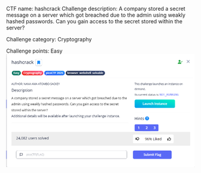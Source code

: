 CTF name: hashcrack
Challenge description:
A company stored a secret message on a server which got breached due to the admin using weakly hashed passwords. Can you gain access to the secret stored within the server?

Challenge category: Cryptography

Challenge points: Easy
![Image1](Description)






